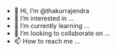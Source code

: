 - 👋 Hi, I’m @thakurrajendra
- 👀 I’m interested in ...
- 🌱 I’m currently learning ...
- 💞️ I’m looking to collaborate on ...
- 📫 How to reach me ...

<!---
thakurrajendra/thakurrajendra is a ✨ special ✨ repository because its `README.md` (this file) appears on your GitHub profile.
You can click the Preview link to take a look at your changes.
--->
